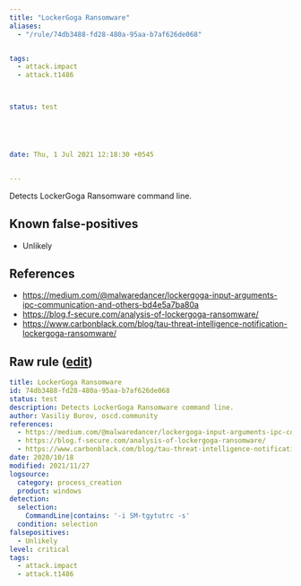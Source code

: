 ```yaml
---
title: "LockerGoga Ransomware"
aliases:
  - "/rule/74db3488-fd28-480a-95aa-b7af626de068"


tags:
  - attack.impact
  - attack.t1486



status: test





date: Thu, 1 Jul 2021 12:18:30 +0545


---
```


Detects LockerGoga Ransomware command line.

<!--more-->


## Known false-positives

* Unlikely



## References

* https://medium.com/@malwaredancer/lockergoga-input-arguments-ipc-communication-and-others-bd4e5a7ba80a
* https://blog.f-secure.com/analysis-of-lockergoga-ransomware/
* https://www.carbonblack.com/blog/tau-threat-intelligence-notification-lockergoga-ransomware/


## Raw rule ([edit](https://github.com/SigmaHQ/sigma/edit/master/rules/windows/process_creation/proc_creation_win_mal_lockergoga_ransomware.yml))
```yaml
title: LockerGoga Ransomware
id: 74db3488-fd28-480a-95aa-b7af626de068
status: test
description: Detects LockerGoga Ransomware command line.
author: Vasiliy Burov, oscd.community
references:
  - https://medium.com/@malwaredancer/lockergoga-input-arguments-ipc-communication-and-others-bd4e5a7ba80a
  - https://blog.f-secure.com/analysis-of-lockergoga-ransomware/
  - https://www.carbonblack.com/blog/tau-threat-intelligence-notification-lockergoga-ransomware/
date: 2020/10/18
modified: 2021/11/27
logsource:
  category: process_creation
  product: windows
detection:
  selection:
    CommandLine|contains: '-i SM-tgytutrc -s'
  condition: selection
falsepositives:
  - Unlikely
level: critical
tags:
  - attack.impact
  - attack.t1486

```
